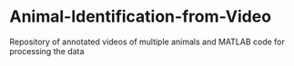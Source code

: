 # Animal-Identification-from-Video
Repository of annotated videos of multiple animals and MATLAB code for processing the data

